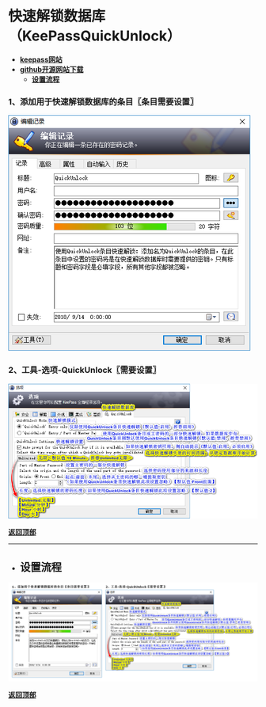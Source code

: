 # <a name="锚点0"></a>快速解锁数据库（KeePassQuickUnlock）
- [**keepass网站**](https://keepass.info/plugins.html#quickunlock)
- [**github开源网站下载**](https://github.com/JanisEst/KeePassQuickUnlock/releases)
	- <a href="#锚点1">**设置流程**</a>
### 1、添加用于快速解锁数据库的条目〖条目需要设置〗
<p><img src="/图片/快速解锁数据库（KeePassQuickUnlock）/1、添加用于快速解锁数据库的条目〖条目需要设置〗.png" alt="/图片/快速解锁数据库（KeePassQuickUnlock）/1、添加用于快速解锁数据库的条目〖条目需要设置〗.png"/></p>

### 2、工具-选项-QuickUnlock〖需要设置〗
<p><img src="/图片/快速解锁数据库（KeePassQuickUnlock）/2、工具-选项-QuickUnlock〖需要设置〗.png" alt="/图片/快速解锁数据库（KeePassQuickUnlock）/2、工具-选项-QuickUnlock〖需要设置〗.png"/></p>

<a name="锚点1"></a><a href="#锚点0">**返回顶部**</a>
______________________________________________________________________________
- ## 设置流程
<p><img src="/图片/快速解锁数据库（KeePassQuickUnlock）/设置流程.png" alt="/图片/快速解锁数据库（KeePassQuickUnlock）/设置流程.png"/></p>

<a href="#锚点0">**返回顶部**</a>